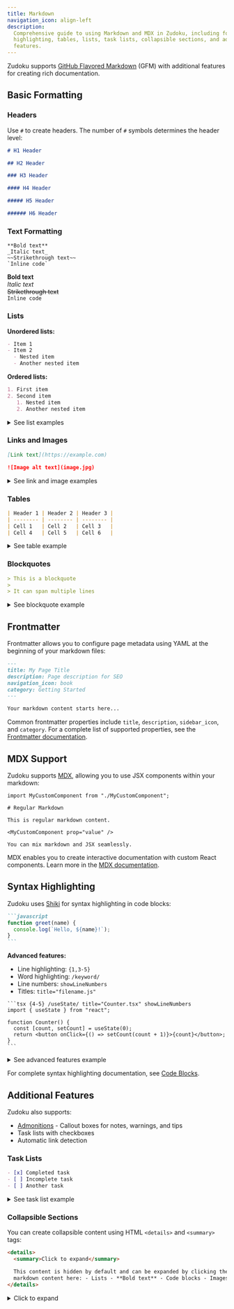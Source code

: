 ```yaml
---
title: Markdown
navigation_icon: align-left
description:
  Comprehensive guide to using Markdown and MDX in Zudoku, including formatting, frontmatter, syntax
  highlighting, tables, lists, task lists, collapsible sections, and advanced documentation
  features.
---
```


Zudoku supports
[GitHub Flavored Markdown](https://docs.github.com/en/get-started/writing-on-github/getting-started-with-writing-and-formatting-on-github/basic-writing-and-formatting-syntax)
(GFM) with additional features for creating rich documentation.

## Basic Formatting

### Headers

Use `#` to create headers. The number of `#` symbols determines the header level:

```md
# H1 Header

## H2 Header

### H3 Header

#### H4 Header

##### H5 Header

###### H6 Header
```

### Text Formatting

<!-- prettier-ignore -->
```mdx
**Bold text**
_Italic text_
~~Strikethrough text~~
`Inline code`
```

**Bold text**  
_Italic text_  
~~Strikethrough text~~  
`Inline code`

### Lists

**Unordered lists:**

```md
- Item 1
- Item 2
  - Nested item
  - Another nested item
```

**Ordered lists:**

```md
1. First item
2. Second item
   1. Nested item
   2. Another nested item
```

<details>
<summary>See list examples</summary>

**Unordered list:**

- Item 1
- Item 2
  - Nested item
  - Another nested item

**Ordered list:**

1. First item
2. Second item
   1. Nested item
   2. Another nested item

</details>

### Links and Images

```md
[Link text](https://example.com)

![Image alt text](image.jpg)
```

<details>
<summary>See link and image examples</summary>

[Link text](https://example.com)

![Image alt text](https://images.unsplash.com/photo-1588083066783-8828e623bad7?q=75&w=400&auto=format&fit=crop)

</details>

### Tables

```md
| Header 1 | Header 2 | Header 3 |
| -------- | -------- | -------- |
| Cell 1   | Cell 2   | Cell 3   |
| Cell 4   | Cell 5   | Cell 6   |
```

<details>
<summary>See table example</summary>

| Header 1 | Header 2 | Header 3 |
| -------- | -------- | -------- |
| Cell 1   | Cell 2   | Cell 3   |
| Cell 4   | Cell 5   | Cell 6   |

</details>

### Blockquotes

```md
> This is a blockquote
>
> It can span multiple lines
```

<details>
<summary>See blockquote example</summary>

> This is a blockquote
>
> It can span multiple lines

</details>

## Frontmatter

Frontmatter allows you to configure page metadata using YAML at the beginning of your markdown
files:

```md
---
title: My Page Title
description: Page description for SEO
navigation_icon: book
category: Getting Started
---

Your markdown content starts here...
```

Common frontmatter properties include `title`, `description`, `sidebar_icon`, and `category`. For a
complete list of supported properties, see the [Frontmatter documentation](./frontmatter).

## MDX Support

Zudoku supports [MDX](./mdx), allowing you to use JSX components within your markdown:

```mdx title=my-page.mdx
import MyCustomComponent from "./MyCustomComponent";

# Regular Markdown

This is regular markdown content.

<MyCustomComponent prop="value" />

You can mix markdown and JSX seamlessly.
```

MDX enables you to create interactive documentation with custom React components. Learn more in the
[MDX documentation](./mdx).

## Syntax Highlighting

Zudoku uses [Shiki](https://shiki.style/) for syntax highlighting in code blocks:

````md
```javascript
function greet(name) {
  console.log(`Hello, ${name}!`);
}
```
````

**Advanced features:**

- Line highlighting: `{1,3-5}`
- Word highlighting: `/keyword/`
- Line numbers: `showLineNumbers`
- Titles: `title="filename.js"`

````
```tsx {4-5} /useState/ title="Counter.tsx" showLineNumbers
import { useState } from "react";

function Counter() {
  const [count, setCount] = useState(0);
  return <button onClick={() => setCount(count + 1)}>{count}</button>;
}
```
````

<details>
<summary>See advanced features example</summary>

```tsx {4-5} /useState/ title="Counter.tsx" showLineNumbers
import { useState } from "react";

function Counter() {
  const [count, setCount] = useState(0);
  return <button onClick={() => setCount(count + 1)}>{count}</button>;
}
```

</details>

For complete syntax highlighting documentation, see [Code Blocks](./code-blocks).

## Additional Features

Zudoku also supports:

- [Admonitions](./admonitions) - Callout boxes for notes, warnings, and tips
- Task lists with checkboxes
- Automatic link detection

### Task Lists

```md
- [x] Completed task
- [ ] Incomplete task
- [ ] Another task
```

<details>
<summary>See task list example</summary>

- [x] Completed task
- [ ] Incomplete task
- [ ] Another task

</details>

### Collapsible Sections

You can create collapsible content using HTML `<details>` and `<summary>` tags:

```html
<details>
  <summary>Click to expand</summary>

  This content is hidden by default and can be expanded by clicking the summary. You can include any
  markdown content here: - Lists - **Bold text** - Code blocks - Images
</details>
```

<details>
<summary>Click to expand</summary>

This content is hidden by default and can be expanded by clicking the summary.

You can include any markdown content here:

- Lists
- **Bold text**
- Code blocks
- Images

</details>
